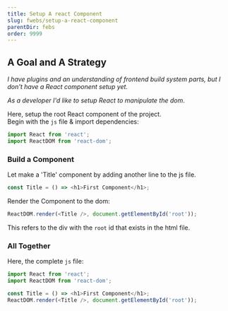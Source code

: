 ```yaml
---
title: Setup A react Component
slug: fwebs/setup-a-react-component
parentDir: febs
order: 9999
---
```


## A Goal and A Strategy

_I have plugins and an understanding of frontend build system parts, but I don't have a React component setup yet._

_As a developer I'd like to setup React to manipulate the dom_.

Here, setup the root React component of the project.  
Begin with the `js` file & import dependencies:

```js
import React from 'react';
import ReactDOM from 'react-dom';
```

### Build a Component

Let make a 'Title' component by adding another line to the js file.

```js
const Title = () => <h1>First Component</h1>;
```

Render the Component to the dom:

```js
ReactDOM.render(<Title />, document.getElementById('root'));
```

This refers to the div with the `root` id that exists in the html file.

### All Together

Here, the complete `js` file:

```js
import React from 'react';
import ReactDOM from 'react-dom';

const Title = () => <h1>First Component</h1>;
ReactDOM.render(<Title />, document.getElementById('root'));
```
